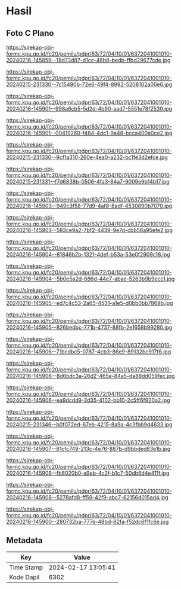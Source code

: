 # Hasil

## Foto C Plano

https://sirekap-obj-formc.kpu.go.id/fc20/pemilu/pdpr/63/72/04/10/01/6372041001010-20240216-145859--18d73d87-d1cc-46b8-bedb-ffbd29677cde.jpg

https://sirekap-obj-formc.kpu.go.id/fc20/pemilu/pdpr/63/72/04/10/01/6372041001010-20240215-231330--7c15480b-72e6-49f4-8992-5208102a00e6.jpg

https://sirekap-obj-formc.kpu.go.id/fc20/pemilu/pdpr/63/72/04/10/01/6372041001010-20240216-145901--998a6cb5-5d2d-4b90-aad7-5551e78f2530.jpg

https://sirekap-obj-formc.kpu.go.id/fc20/pemilu/pdpr/63/72/04/10/01/6372041001010-20240216-145901--00419260-f484-4dc1-9a48-bcca400a0ce2.jpg

https://sirekap-obj-formc.kpu.go.id/fc20/pemilu/pdpr/63/72/04/10/01/6372041001010-20240215-231330--9cf1a310-260e-4ea0-a232-bc1fe3d2efce.jpg

https://sirekap-obj-formc.kpu.go.id/fc20/pemilu/pdpr/63/72/04/10/01/6372041001010-20240215-231331--f7d6838b-0506-4fa3-84a7-9009e9b14b17.jpg

https://sirekap-obj-formc.kpu.go.id/fc20/pemilu/pdpr/63/72/04/10/01/6372041001010-20240216-145903--949c3f58-77d9-4af8-8adf-4530890b7070.jpg

https://sirekap-obj-formc.kpu.go.id/fc20/pemilu/pdpr/63/72/04/10/01/6372041001010-20240216-145903--583ce9a2-7bf2-4439-9e7d-cbb56a95efe2.jpg

https://sirekap-obj-formc.kpu.go.id/fc20/pemilu/pdpr/63/72/04/10/01/6372041001010-20240216-145904--81846b2b-1321-4def-b53a-53e0f2909c18.jpg

https://sirekap-obj-formc.kpu.go.id/fc20/pemilu/pdpr/63/72/04/10/01/6372041001010-20240216-145904--5b0e5a2d-686d-44e7-abae-5263b9b9ecc1.jpg

https://sirekap-obj-formc.kpu.go.id/fc20/pemilu/pdpr/63/72/04/10/01/6372041001010-20240216-145905--ed7c4c53-2a65-4531-a1e5-d0bb0bb7869b.jpg

https://sirekap-obj-formc.kpu.go.id/fc20/pemilu/pdpr/63/72/04/10/01/6372041001010-20240216-145905--826bedbc-771b-4737-88fb-2e1658b99280.jpg

https://sirekap-obj-formc.kpu.go.id/fc20/pemilu/pdpr/63/72/04/10/01/6372041001010-20240216-145906--71bcdbc5-0787-4cb3-86e9-89132bc917f6.jpg

https://sirekap-obj-formc.kpu.go.id/fc20/pemilu/pdpr/63/72/04/10/01/6372041001010-20240216-145906--8d6bdc3a-26d2-465e-84a5-da88dd059fec.jpg

https://sirekap-obj-formc.kpu.go.id/fc20/pemilu/pdpr/63/72/04/10/01/6372041001010-20240216-145906--ea9dcdd9-3d35-4102-bb10-2c5ff6f920a2.jpg

https://sirekap-obj-formc.kpu.go.id/fc20/pemilu/pdpr/63/72/04/10/01/6372041001010-20240215-231346--b0f072ed-67eb-4215-8a9a-4c3fbb9d4633.jpg

https://sirekap-obj-formc.kpu.go.id/fc20/pemilu/pdpr/63/72/04/10/01/6372041001010-20240216-145907--81cfc749-213c-4e76-887b-d9bbded83e1b.jpg

https://sirekap-obj-formc.kpu.go.id/fc20/pemilu/pdpr/63/72/04/10/01/6372041001010-20240216-145908--fb8020b0-a9eb-4c2f-b1c7-50db6d4e411f.jpg

https://sirekap-obj-formc.kpu.go.id/fc20/pemilu/pdpr/63/72/04/10/01/6372041001010-20240216-145908--5278afd8-ff59-42f9-abc7-62156d015ad4.jpg

https://sirekap-obj-formc.kpu.go.id/fc20/pemilu/pdpr/63/72/04/10/01/6372041001010-20240216-145900--280732ba-777e-48bd-82fa-f52dc6f1fc6e.jpg


## Metadata

| Key        | Value               |
| ---------- | ------------------- |
| Time Stamp | 2024-02-17 13:05:41 |
| Kode Dapil | 6302                |



